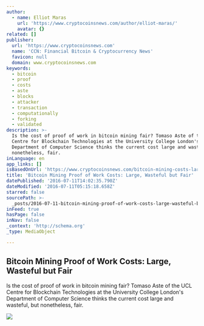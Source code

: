 ```yaml
---
author:
  - name: Elliot Maras
    url: 'https://www.cryptocoinsnews.com/author/elliot-maras/'
    avatar: {}
related: []
publisher:
  url: 'https://www.cryptocoinsnews.com'
  name: 'CCN: Financial Bitcoin & Cryptocurrency News'
  favicon: null
  domain: www.cryptocoinsnews.com
keywords:
  - bitcoin
  - proof
  - costs
  - aste
  - blocks
  - attacker
  - transaction
  - computationally
  - forking
  - validated
description: >-
  Is the cost of proof of work in bitcoin mining fair? Tomaso Aste of the UCL
  Centre for Blockchain Technologies at the University College London's
  Department of Computer Science thinks the current cost large and wasteful, but
  nonetheless, fair.
inLanguage: en
app_links: []
isBasedOnUrl: 'https://www.cryptocoinsnews.com/bitcoin-mining-costs-large-fair/'
title: 'Bitcoin Mining Proof of Work Costs: Large, Wasteful but Fair'
datePublished: '2016-07-11T14:02:35.790Z'
dateModified: '2016-07-11T05:15:18.658Z'
starred: false
sourcePath: >-
  _posts/2016-07-11-bitcoin-mining-proof-of-work-costs-large-wasteful-but-fair.md
inFeed: true
hasPage: false
inNav: false
_context: 'http://schema.org'
_type: MediaObject

---
```

<article style=""><h1>Bitcoin Mining Proof of Work Costs: Large, Wasteful but Fair</h1><p>Is the cost of proof of work in bitcoin mining fair? Tomaso Aste of the UCL Centre for Blockchain Technologies at the University College London's Department of Computer Science thinks the current cost large and wasteful, but nonetheless, fair.</p><img src="https://www.cryptocoinsnews.com/wp-content/uploads/2016/05/Mining-rig-g.jpg" /></article>
